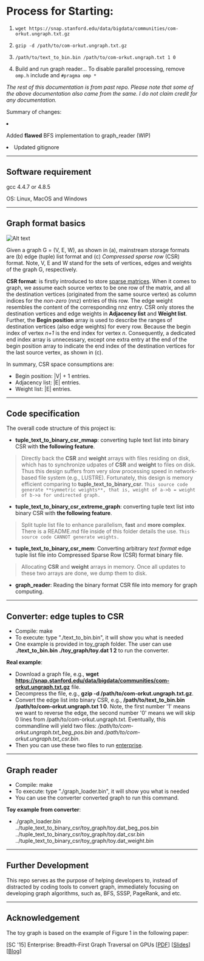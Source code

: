 <h1>Process for Starting:</h1>
<ol>
<li> 

`wget https://snap.stanford.edu/data/bigdata/communities/com-orkut.ungraph.txt.gz`

<li>

`gzip -d /path/to/com-orkut.ungraph.txt.gz`</li>
<li>

`/path/to/text_to_bin.bin /path/to/com-orkut.ungraph.txt 1 0`</li>
<li>

Build and run graph reader... To disable parallel processing, remove `omp.h` include and `#pragma omp *` </li>
</ol>

<em>The rest of this documentation is from past repo. Please note that some of the above documentation also came from the same. I do not claim credit for any documentation. </em>

Summary of changes:

<li>

Added **flawed** BFS implementation to graph_reader (WIP)</li>
<li>Updated gitignore</li>

-----
Software requirement
-----
gcc 4.4.7 or 4.8.5

OS: Linux, MacOS and Windows

-----------
Graph format basics
----------------------
![Alt text](/images/intr_graph.png)

Given a graph G = (V, E, W), as shown in (a), mainstream storage formats are (b) edge (tuple) list format and (c) *Compressed sparse row* (CSR) format. Note, V, E and W stand for the sets of vertices, edges and weights of the graph G, respectively.

**CSR format**: is firstly introduced to store [sparse matrices](http://netlib.org/utk/papers/templates/node91.html). When it comes to graph, we assume each source vertex to be one row of the matrix, and all the destination vertices (originated from the same source vertex) as column indices for the *non-zero* (nnz) entries of this row. The edge weight resembles the content of the corresponding nnz entry. CSR only stores the destination vertices and edge weights in **Adjacency list** and **Weight list**. Further, the **Begin position** array is used to describe the ranges of destination vertices (also edge weights) for every row. Because the begin index of vertex *n+1* is the end index for vertex *n*. Consequently, a dedicated end index array is unnecessary, except one extra entry at the end of the begin position array to indicate the end index of the destination vertices for the last source vertex, as shown in (c).  

In summary, CSR space consumptions are: 
- Begin position: |V| + 1 entries.
- Adjacency list: |E| entries. 
- Weight list: |E| entries.


-----
Code specification
---------
The overall code structure of this project is:

- **tuple_text_to_binary_csr_mmap**: converting tuple text list into binary CSR with **the following feature**. 
> Directly back the **CSR** and **weight** arrays with files residing on disk, which has to synchronize udpates of **CSR** and **weight** to files on disk. Thus this design suffers from very slow processing speed in network-based file system (e.g., LUSTRE). Fortunately, this design is memory efficient comparing to **tuple_text_to_binary_csr**.
> ```This source code generate **symmetric weights**, that is, weight of a->b = weight of b->a for undirected graph.```




- **tuple_text_to_binary_csr_extreme_graph**: converting tuple text list into binary CSR with **the following feature**. 
> Split tuple list file to enhance parallelism, **fast** and **more complex**. There is a README.md file inside of this folder details the use.
> ```This source code CANNOT generate weights.```

- **tuple_text_to_binary_csr_mem**:
Converting arbitrary *text format* edge tuple list file into Compressed Sparse Row (CSR) format binary file. 
> Allocating **CSR** and **weight** arrays in memory. Once all updates to these two arrays are done, we dump them to disk.



- **graph_reader**: Reading the binary format CSR file into memory for graph computing.


-----
Converter: edge tuples to CSR
----
- Compile: make
- To execute: type "./text_to_bin.bin", it will show you what is needed
- One example is provided in toy_graph folder. The user can use **./text_to_bin.bin ./toy_graph/toy.dat 1 2** to run the converter.


**Real example**:
- Download a graph file, e.g., **wget https://snap.stanford.edu/data/bigdata/communities/com-orkut.ungraph.txt.gz** file. 
- Decompress the file, e.g., **gzip -d /path/to/com-orkut.ungraph.txt.gz**. 
- Convert the edge list into binary CSR, e.g., **/path/to/text_to_bin.bin /path/to/com-orkut.ungraph.txt 1 0**. Note, the first number '1' means we want to reverse the edge, the second number '0' means we will skip 0 lines from /path/to/com-orkut.ungraph.txt. Eventually, this commandline will yield two files: */path/to/com-orkut.ungraph.txt_beg_pos.bin* and */path/to/com-orkut.ungraph.txt_csr.bin*. 
- Then you can use these two files to run [enterprise](https://github.com/iHeartGraph/Enterprise).


-----
Graph reader
----
- Compile: make
- To execute: type "./graph_loader.bin", it will show you what is needed
- You can use the converter converted graph to run this command. 

**Toy example from converter**:
- ./graph_loader.bin ../tuple_text_to_binary_csr/toy_graph/toy.dat_beg_pos.bin  ../tuple_text_to_binary_csr/toy_graph/toy.dat_csr.bin ../tuple_text_to_binary_csr/toy_graph/toy.dat_weight.bin 

--------
Further Development
--------------
This repo serves as the purpose of helping developers to, instead of distracted by coding tools to convert graph, immediately focusing on developing graph algorithms, such as, BFS, SSSP, PageRank, and etc.


----
Acknowledgement
----
The toy graph is based on the example of Figure 1 in the following paper:

[SC '15] Enterprise: Breadth-First Graph Traversal on GPUs [[PDF](http://hang-liu.com/publication/enterprise_sc15.pdf)] [[Slides](http://hang-liu.com/publication/enterprise_slides.pdf)] [[Blog](http://hang-liu.com/enterprise_blog.html)]

